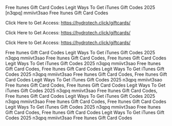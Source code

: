 Free Itunes Gift Card Codes Legit Ways To Get iTunes Gift Codes 2025 [n3qpq] mmiivt3sao Free Itunes Gift Card Codes

Click Here to Get Access: https://hydrotech.click/giftcards/

Click Here to Get Access: https://hydrotech.click/giftcards/

Click Here to Get Access: https://hydrotech.click/giftcards/

Free Itunes Gift Card Codes Legit Ways To Get iTunes Gift Codes 2025 n3qpq mmiivt3sao Free Itunes Gift Card Codes, Free Itunes Gift Card Codes Legit Ways To Get iTunes Gift Codes 2025 n3qpq mmiivt3sao Free Itunes Gift Card Codes, Free Itunes Gift Card Codes Legit Ways To Get iTunes Gift Codes 2025 n3qpq mmiivt3sao Free Itunes Gift Card Codes, Free Itunes Gift Card Codes Legit Ways To Get iTunes Gift Codes 2025 n3qpq mmiivt3sao Free Itunes Gift Card Codes, Free Itunes Gift Card Codes Legit Ways To Get iTunes Gift Codes 2025 n3qpq mmiivt3sao Free Itunes Gift Card Codes, Free Itunes Gift Card Codes Legit Ways To Get iTunes Gift Codes 2025 n3qpq mmiivt3sao Free Itunes Gift Card Codes, Free Itunes Gift Card Codes Legit Ways To Get iTunes Gift Codes 2025 n3qpq mmiivt3sao Free Itunes Gift Card Codes, Free Itunes Gift Card Codes Legit Ways To Get iTunes Gift Codes 2025 n3qpq mmiivt3sao Free Itunes Gift Card Codes
